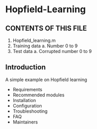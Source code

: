 # Hopfield-Learning

CONTENTS OF THIS FILE
---------------------
1. Hopfield_learning.m
2. Training data
    a. Number 0 to 9
3. Test data
    a. Corrupted number 0 to 9

Introduction
---------------------
A simple example on Hopfield learning 
 * Requirements
 * Recommended modules
 * Installation
 * Configuration
 * Troubleshooting
 * FAQ
 * Maintainers
